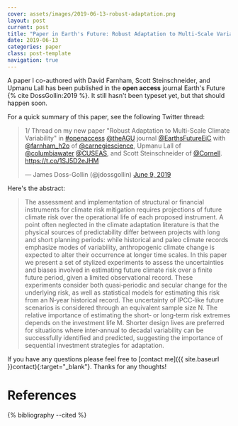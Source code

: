```yaml
---
cover: assets/images/2019-06-13-robust-adaptation.png
layout: post
current: post
title: "Paper in Earth's Future: Robust Adaptation to Multi-Scale Variability"
date: 2019-06-13
categories: paper
class: post-template
navigation: true
---
```


A paper I co-authored with David Farnham, Scott Steinschneider, and Upmanu Lall has been published in the **open access** journal Earth's Future {% cite DossGollin:2019 %}.
It still hasn't been typeset yet, but that should happen soon.

For a quick summary of this paper, see the following Twitter thread:

<blockquote class="twitter-tweet" data-lang="en"><p lang="en" dir="ltr">1/ Thread on my new paper &quot;Robust Adaptation to Multi-Scale Climate Variability&quot; in  <a href="https://twitter.com/hashtag/openaccess?src=hash&amp;ref_src=twsrc%5Etfw">#openaccess</a> <a href="https://twitter.com/theAGU?ref_src=twsrc%5Etfw">@theAGU</a> journal <a href="https://twitter.com/EarthsFutureEiC?ref_src=twsrc%5Etfw">@EarthsFutureEiC</a> with <a href="https://twitter.com/farnham_h2o?ref_src=twsrc%5Etfw">@farnham_h2o</a> of <a href="https://twitter.com/carnegiescience?ref_src=twsrc%5Etfw">@carnegiescience</a>, Upmanu Lall of <a href="https://twitter.com/columbiawater?ref_src=twsrc%5Etfw">@columbiawater</a> <a href="https://twitter.com/CUSEAS?ref_src=twsrc%5Etfw">@CUSEAS</a>, and Scott Steinschneider of <a href="https://twitter.com/Cornell?ref_src=twsrc%5Etfw">@Cornell</a>. <a href="https://t.co/1SJ5D2eJHM">https://t.co/1SJ5D2eJHM</a></p>&mdash; James Doss-Gollin (@jdossgollin) <a href="https://twitter.com/jdossgollin/status/1137731608688168966?ref_src=twsrc%5Etfw">June 9, 2019</a></blockquote>
<script async src="https://platform.twitter.com/widgets.js" charset="utf-8"></script>

Here's the abstract:

> The assessment and implementation of structural or financial instruments for climate risk mitigation requires projections of future climate risk over the operational life of each proposed instrument. A point often neglected in the climate adaptation literature is that the physical sources of predictability differ between projects with long and short planning periods: while historical and paleo climate records emphasize modes of variability, anthropogenic climate change is expected to alter their occurrence at longer time scales. In this paper we present a set of stylized experiments to assess the uncertainties and biases involved in estimating future climate risk over a finite future period, given a limited observational record. These experiments consider both quasi‐periodic and secular change for the underlying risk, as well as statistical models for estimating this risk from an N‐year historical record. The uncertainty of IPCC‐like future scenarios is considered through an equivalent sample size N. The relative importance of estimating the short‐ or long‐term risk extremes depends on the investment life M. Shorter design lives are preferred for situations where inter‐annual to decadal variability can be successfully identified and predicted, suggesting the importance of sequential investment strategies for adaptation.

If you have any questions please feel free to [contact me]({{ site.baseurl }}contact){:target="_blank"}.
Thanks for any thoughts!

# References

{% bibliography --cited %}
